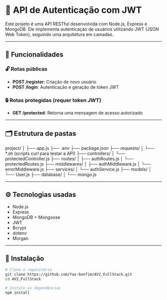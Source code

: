 # 🔐 API de Autenticação com JWT

Este projeto é uma API RESTful desenvolvida com Node.js, Express e MongoDB. Ele implementa autenticação de usuários utilizando JWT (JSON Web Token), seguindo uma arquitetura em camadas.

---

## 📌 Funcionalidades

### 🔓 Rotas públicas

- **POST /register**: Criação de novo usuário
- **POST /login**: Autenticação e geração de token JWT

### 🔒 Rotas protegidas (requer token JWT)

- **GET /protected**: Retorna uma mensagem de acesso autorizado

---

## 🗂️ Estrutura de pastas

project/ 
│ 
├── app.js 
├── .env 
├── package.json 
├── requests/ 
│ └── *.sh (scripts curl para testar a API) 
├── controllers/ 
│ └── protectedController.js 
├── routes/ 
│ ├── authRoutes.js 
│ └── protectedRoutes.js 
├── middlewares/ 
│ ├── authMiddleware.js 
│ └── errorMiddleware.js 
├── services/ 
│ └── authService.js 
├── models/ 
│ └── User.js 
├── database/ 
│ └── mongo.js 



---

## ⚙️ Tecnologias usadas

- Node.js
- Express
- MongoDB + Mongoose
- JWT
- Bcrypt
- dotenv
- Morgan

---

## 🔧 Instalação

```bash
# Clone o repositório
git clone https://github.com/Yas-bonfim/AV2_FullStack.git
cd AV2_FullStack

# Instale as dependências
npm install
